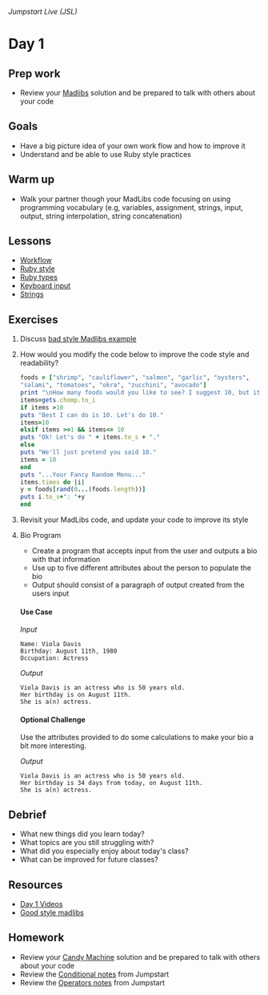 _Jumpstart Live (JSL)_
# Day 1

## Prep work
* Review your [Madlibs](https://github.com/Ada-Developers-Academy/jump-start/blob/master/lessons/09-programming-grammar/assignments/madlibs.md) solution and be prepared to talk with others about your code

## Goals
* Have a big picture idea of your own work flow and how to improve it
* Understand and be able to use Ruby style practices

## Warm up
* Walk your partner though your MadLibs code focusing on using programming vocabulary (e.g, variables, assignment, strings, input, output, string interpolation, string concatenation)

## Lessons
* [Workflow](workflow.md)
* [Ruby style](style.md)
* [Ruby types](ruby_types.md)
* [Keyboard input](keyboard_input.md)
* [Strings](strings.md)

## Exercises
1. Discuss [bad style Madlibs example](code/bad_style_madlibs.rb) 

1. How would you modify the code below to improve the code style and readability?

    ```ruby
    foods = ["shrimp", "cauliflower", "salmon", "garlic", "oysters",
    "salami", "tomatoes", "okra", "zucchini", "avocado"]
    print "\nHow many foods would you like to see? I suggest 10, but it's up to you. "
    items=gets.chomp.to_i
    if items >10
    puts "Best I can do is 10. Let's do 10."
    items=10
    elsif items >=1 && items<= 10
    puts "Ok! Let's do " + items.to_s + "."
    else
    puts "We'll just pretend you said 10."
    items = 10
    end
    puts "...Your Fancy Random Menu..."
    items.times do |i|
    y = foods[rand(0...(foods.length))]
    puts i.to_s+": "+y
    end
    ```

1. Revisit your MadLibs code, and update your code to improve its style

1. Bio Program
    * Create a program that accepts input from the user and outputs a bio with that information
    * Use up to five different attributes about the person to populate the bio
    * Output should consist of a paragraph of output created from the users input

    #### Use Case
    _Input_
    ```
    Name: Viola Davis
    Birthday: August 11th, 1980
    Occupation: Actress
    ```

    _Output_
    ```
    Viola Davis is an actress who is 50 years old.
    Her birthday is on August 11th.
    She is a(n) actress.
    ```

    #### Optional Challenge
    Use the attributes provided to do some calculations to make your bio a bit more interesting.

    _Output_
    ```
    Viola Davis is an actress who is 50 years old.
    Her birthday is 34 days from today, on August 11th.
    She is a(n) actress.
    ```

## Debrief
* What new things did you learn today?
* What topics are you still struggling with?
* What did you especially enjoy about today's class?
* What can be improved for future classes?

## Resources
* [Day 1 Videos](https://adaacademy.hosted.panopto.com/Panopto/Pages/Sessions/List.aspx?folderID=66c9e5fc-8a11-4db2-b0fe-ebc516d45071)
* [Good style madlibs](code/good_style_madlibs.rb)

## Homework
* Review your [Candy Machine](https://github.com/Ada-Developers-Academy/jump-start/blob/master/lessons/10-programming-expressions/assignments/candy-machine.md) solution and be prepared to talk with others about your code
* Review the [Conditional notes](https://github.com/Ada-Developers-Academy/jump-start/blob/master/lessons/10-programming-expressions/notes/conditionals.md) from Jumpstart
* Review the [Operators notes](https://github.com/Ada-Developers-Academy/jump-start/blob/master/lessons/10-programming-expressions/notes/operators.md) from Jumpstart
